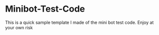 # Minibot-Test-Code
This is a quick sample template I made of the mini bot test code. Enjoy at your own risk
